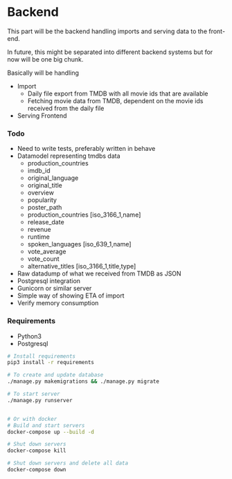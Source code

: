 # Backend

This part will be the backend handling imports and serving data to the front-end.

In future, this might be separated into different backend systems but for now will be one big chunk.


Basically will be handling
* Import
  - Daily file export from TMDB with all movie ids that are available
  - Fetching movie data from TMDB, dependent on the movie ids received from the daily file
* Serving Frontend

### Todo

* Need to write tests, preferably written in behave
* Datamodel representing tmdbs data
  - production_countries
  - imdb_id
  - original_language
  - original_title
  - overview
  - popularity
  - poster_path
  - production_countries [iso_3166_1,name]
  - release_date
  - revenue
  - runtime
  - spoken_languages [iso_639_1,name]
  - vote_average
  - vote_count
  - alternative_titles [iso_3166_1,title,type]
* Raw datadump of what we received from TMDB as JSON
* Postgresql integration
* Gunicorn or similar server
* Simple way of showing ETA of import
* Verify memory consumption

### Requirements

* Python3
* Postgresql


```bash
# Install requirements
pip3 install -r requirements

# To create and update database
./manage.py makemigrations && ./manage.py migrate

# To start server
./manage.py runserver


# Or with docker
# Build and start servers
docker-compose up --build -d

# Shut down servers
docker-compose kill

# Shut down servers and delete all data
docker-compose down
```